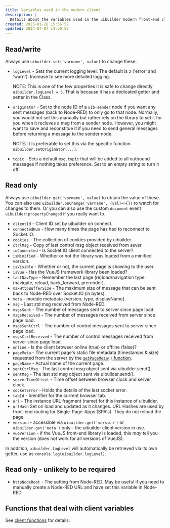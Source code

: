 ```yaml
---
title: Variables used in the modern client
description: |
  Details about the variables used in the uibuilder modern front-end client library. Some variables are available to your own custom code and some are hidden inside the `uibuilder` client object.
created: 2023-01-28 15:56:57
updated: 2024-07-07 14:30:52
---
```


## Read/write

Always use `uibuilder.set('varname', value)` to change these.

* `logLevel` - Sets the current logging level. The default is `2` ('error' and 'warn'). Increase to see more detailed logging.
  
  NOTE: This is one of the few properties it is safe to change directly `uibuilder.logLevel = 5`. That is because it has a dedicated getter and setter in the Class.

* `originator` - Set to the node ID of a `uib-sender` node if you want any sent messages (back to Node-RED) to only go to that node. Normally, you would not set this manually but rather rely on the library to set it for you when it recieves a msg from a sender node. However, you might want to save and reconstitue it if you need to send general messages before returning a message to the sender node.
  
  NOTE: It is preferable to set this via the specific function `uibuilder.setOriginator(...)`.

* `topic` - Sets a default `msg.topic` that will be added to all outbound messages if nothing takes preference. Set to an empty string to turn it off.

## Read only

Always use `uibuilder.get('varname', value)` to obtain the value of these. You can also use `uibuilder.onChange('varname', (val)=>{})` to watch for changes to them. Or you can also use the custom `document` event `uibuilder:propertyChanged` if you really want to.

* `clientId` - Client ID set by uibuilder on connect.
* `connectedNum` - How many times the page has had to reconnect to Socket.IO.
* `cookies` - The collection of cookies provided by uibuilder.
* `ctrlMsg` - Copy of last control msg object received from sever.
* `ioConnected` - Is Socket.IO client connected to the server?
* `isMinified` - Whether or not the library was loaded from a minified version.
* `isVisible` - Whether or not, the current page is showing to the user.
* `isVue` - Has the VueJS framework library been loaded?
* `lastNavType` - Remember the last page (re)load/navigation type (navigate, reload, back_forward, prerender).
* `maxHttpBufferSize` - The maximum size of message that can be sent back to Node-RED over Socket.IO (in bytes).
* `meta` - module metadata {version, type, displayName}.
* `msg` - Last std msg received from Node-RED.
* `msgsSent` - The number of messages sent to server since page load.
* `msgsReceived` - The number of messages received from server since page load.
* `msgsSentCtrl` - The number of control messages sent to server since page load.
* `msgsCtrlReceived` - The number of control messages received from server since page load.
* `online` - Is the client browser online (true) or offline (false)?
* `pageMeta` - The current page's static file metadata (timestamps & size) requested from the server by the [`getPageMeta()` function](/client-docs/functions#getPageMeta).
* `pageName` - Actual name of the current page.
* `sentCtrlMsg` - The last control msg object sent via uibuilder.send().
* `sentMsg` - The last std msg object sent via uibuilder.send().
* `serverTimeOffset` - Time offset between browser clock and server clock.
* `socketError` - Holds the details of the last socket error.
* `tabId` - Identifier for the current browser tab.
* `url` - The instance URL fragment (name) for this instance of uibuilder.
* `urlHash` Set on load and updated as it changes. URL Hashes are used by front-end routing for Single-Page-Apps (SPA's). They do not reload the page.
* `version` - accessible via `uibuilder.get('version')` or `uibuilder.get('meta')` only - the uibuilder client version in use.
* `vueVersion` - if the VueJS front-end library is loaded, this _may_ tell you the version (does not work for all versions of VueJS).

In addition, `uibuilder.logLevel` will automatically be retrieved via its own getter, use as `console.log(uibuilder.logLevel)`.

## Read only - unlikely to be required

* `httpNodeRoot` - The setting from Node-RED. May be useful if you need to manually create a Node-RED URL and have set this variable in Node-RED.

## Functions that deal with client variables

See [client functions](client-docs/functions#variable-handling) for details.
